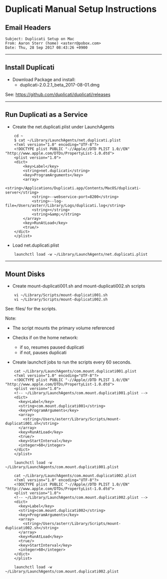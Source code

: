 # Duplicati Manual Setup Instructions

## Email Headers

```
Subject: Duplicati Setup on Mac
From: Aaron Sterr (home) <asterr@pobox.com>
Date: Thu, 28 Sep 2017 08:43:26 +0900
```

---
## Install Duplicati

  * Download Package and install:
    * duplicati-2.0.2.1_beta_2017-08-01.dmg

See: https://github.com/duplicati/duplicati/releases


---
## Run Duplicati as a Service


  * Create the net.duplicati.plist under LaunchAgents

```
    cd ~
    $ cat ~/Library/LaunchAgents/net.duplicati.plist
    <?xml version="1.0" encoding="UTF-8"?>
    <!DOCTYPE plist PUBLIC "-//Apple//DTD PLIST 1.0//EN" "http://www.apple.com/DTDs/PropertyList-1.0.dtd">
    <plist version="1.0">
    <dict>
        <key>Label</key>
        <string>net.duplicati</string>
        <key>ProgramArguments</key>
        <array>
            <string>/Applications/Duplicati.app/Contents/MacOS/duplicati-server</string>
            <string>--webservice-port=8200</string>
            <string>--log-file=/Users/asterr/Library/Logs/duplicati.log</string>
            <string></string>
            <string>&amp;</string>
        </array>
        <key>RunAtLoad</key>
        <true/>
    </dict>
    </plist>
```

  * Load net.duplicati.plist

```
    launchctl load -w ~/Library/LaunchAgents/net.duplicati.plist
```

---
## Mount Disks

  * Create mount-duplicati001.sh and mount-duplicati002.sh scripts

```
    vi ~/Library/Scripts/mount-duplicati001.sh
    vi ~/Library/Scripts/mount-duplicati002.sh
```

See: files/ for the scripts.


Note:

  * The script mounts the primary volume referenced
  * Checks if on the home network:
    * if so, resumes paused duplicati
    * if not, pauses duplicati

  * Create launchctl jobs to run the scripts every 60 seconds.

```
    cat ~/Library/LaunchAgents/com.mount.duplicati001.plist
    <?xml version="1.0" encoding="UTF-8"?>
    <!DOCTYPE plist PUBLIC "-//Apple//DTD PLIST 1.0//EN" "http://www.apple.com/DTDs/PropertyList-1.0.dtd">
    <plist version="1.0">
    <!-- ~/Library/LaunchAgents/com.mount.duplicati001.plist -->
    <dict>
      <key>Label</key>
      <string>com.mount.duplicati001</string>
      <key>ProgramArguments</key>
      <array>
        <string>/Users/asterr/Library/Scripts/mount-duplicati001.sh</string>
      </array>
      <key>RunAtLoad</key>
      <true/>
      <key>StartInterval</key>
      <integer>60</integer>
    </dict>
    </plist>
```

```
    launchctl load -w ~/Library/LaunchAgents/com.mount.duplicati001.plist
```

```
    cat ~/Library/LaunchAgents/com.mount.duplicati002.plist
    <?xml version="1.0" encoding="UTF-8"?>
    <!DOCTYPE plist PUBLIC "-//Apple//DTD PLIST 1.0//EN" "http://www.apple.com/DTDs/PropertyList-1.0.dtd">
    <plist version="1.0">
    <!-- ~/Library/LaunchAgents/com.mount.duplicati002.plist -->
    <dict>
      <key>Label</key>
      <string>com.mount.duplicati002</string>
      <key>ProgramArguments</key>
      <array>
        <string>/Users/asterr/Library/Scripts/mount-duplicati002.sh</string>
      </array>
      <key>RunAtLoad</key>
      <true/>
      <key>StartInterval</key>
      <integer>60</integer>
    </dict>
    </plist>
```

```
    launchctl load -w ~/Library/LaunchAgents/com.mount.duplicati002.plist
```
